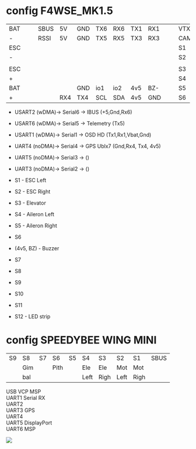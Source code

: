 #  config F4WSE_MK1.5

| | | | | | | | | | | | | | | |
|-|-|-|-|-|-|-|-|-|-|-|-|-|-|-|
|BAT| | |SBUS| 5V|GND|TX6|RX6|TX1|RX1| | | VTX|Vbat|Gnd|
| - | | |RSSI| 5V|GND|TX5|RX5|TX3|RX3| | | CAM|Vbat|Gnd| 
|ESC| | | | | | | | | | | | S1|+5|Gnd|   
| - | | | | | | | | | | | | S2|+5|Gnd| 
|   | | | | | | | | | | | | | 
|ESC| | | | | | | | | | | | S3|+5|Gnd| 
| + | | | | | | | | | | | | S4|+5|Gnd| 
|BAT| | |    |   |GND|io1|io2|4v5|BZ-| | | S5|+5|Gnd| 
| + | | |    |RX4|TX4|SCL|SDA|4v5|GND| | | S6|+5|Gnd| 

- USART2 (wDMA)-> Serial6 -> IBUS  (+5,Gnd,Rx6)
- USART6 (wDMA)-> Serial5 -> Telemetry (Tx5)
- USART1 (wDMA)-> Serial1 -> OSD HD (Tx1,Rx1,Vbat,Gnd)
- UART4 (noDMA)-> Serial4 -> GPS Ublx7 (Gnd,Rx4, Tx4, 4v5) 
- UART5 (noDMA)-> Serial3 -> ()
- UART3 (noDMA)-> Serial2 -> ()
- S1 - ESC Left
- S2 - ESC Right
- S3 - Elevator
- S4 - Aileron Left
- S5 - Aileron Right
- S6

- (4v5,	BZ) - Buzzer

- S7
- S8
- S9
- S10
- S11
- S12 - LED strip



#  config SPEEDYBEE WING MINI

|  |  |  |  |  |  |  |  |  |    |
|- | -| -| -| -| -| -| -| -| -  |
|S9|S8|S7|S6|S5|S4|S3|S2|S1|SBUS|
||Gim|  |Pith||Ele|Ele |Mot |Mot |    |
||bal|  |  |   |Left|Righ|Left|Righ|    |


USB VCP MSP  
UART1 Serial RX  
UART2   
UART3 GPS  
UART4  
UART5  DisplayPort  
UART6 MSP  


![](https://store-fhxxhuiq8q.mybigcommerce.com/product_images/img_SpeedyBee_F405_WING_MINI/SB_F405-WING-MINI-16.jpg) 

